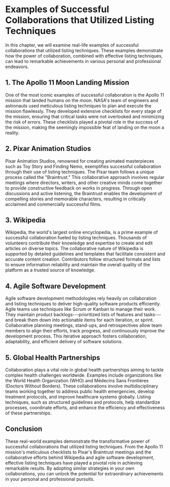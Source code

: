 Examples of Successful Collaborations that Utilized Listing Techniques
==================================================================================

In this chapter, we will examine real-life examples of successful collaborations that utilized listing techniques. These examples demonstrate how the power of collaboration, combined with effective listing techniques, can lead to remarkable achievements in various personal and professional endeavors.

**1. The Apollo 11 Moon Landing Mission**
-----------------------------------------

One of the most iconic examples of successful collaboration is the Apollo 11 mission that landed humans on the moon. NASA's team of engineers and astronauts used meticulous listing techniques to plan and execute the mission flawlessly. They developed extensive checklists for every stage of the mission, ensuring that critical tasks were not overlooked and minimizing the risk of errors. These checklists played a pivotal role in the success of the mission, making the seemingly impossible feat of landing on the moon a reality.

**2. Pixar Animation Studios**
------------------------------

Pixar Animation Studios, renowned for creating animated masterpieces such as Toy Story and Finding Nemo, exemplifies successful collaboration through their use of listing techniques. The Pixar team follows a unique process called the "Braintrust." This collaborative approach involves regular meetings where directors, writers, and other creative minds come together to provide constructive feedback on works in progress. Through open discussions and active listening, the Braintrust enables the development of compelling stories and memorable characters, resulting in critically acclaimed and commercially successful films.

**3. Wikipedia**
----------------

Wikipedia, the world's largest online encyclopedia, is a prime example of successful collaboration fueled by listing techniques. Thousands of volunteers contribute their knowledge and expertise to create and edit articles on diverse topics. The collaborative nature of Wikipedia is supported by detailed guidelines and templates that facilitate consistent and accurate content creation. Contributors follow structured formats and lists to ensure information reliability and maintain the overall quality of the platform as a trusted source of knowledge.

**4. Agile Software Development**
---------------------------------

Agile software development methodologies rely heavily on collaboration and listing techniques to deliver high-quality software products efficiently. Agile teams use techniques like Scrum or Kanban to manage their work. They maintain product backlogs---prioritized lists of features and tasks---and break them down into actionable items for each iteration, or sprint. Collaborative planning meetings, stand-ups, and retrospectives allow team members to align their efforts, track progress, and continuously improve the development process. This iterative approach fosters collaboration, adaptability, and efficient delivery of software solutions.

**5. Global Health Partnerships**
---------------------------------

Collaboration plays a vital role in global health partnerships aiming to tackle complex health challenges worldwide. Examples include organizations like the World Health Organization (WHO) and Médecins Sans Frontières (Doctors Without Borders). These collaborations involve multidisciplinary teams working together to address public health emergencies, develop treatment protocols, and improve healthcare systems globally. Listing techniques, such as structured guidelines and protocols, help standardize processes, coordinate efforts, and enhance the efficiency and effectiveness of these partnerships.

Conclusion
----------

These real-world examples demonstrate the transformative power of successful collaborations that utilized listing techniques. From the Apollo 11 mission's meticulous checklists to Pixar's Braintrust meetings and the collaborative efforts behind Wikipedia and agile software development, effective listing techniques have played a pivotal role in achieving remarkable results. By adopting similar strategies in your own collaborations, you can unlock the potential for extraordinary achievements in your personal and professional pursuits.
